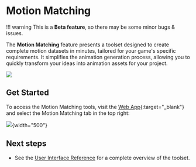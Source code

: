 # Motion Matching

!!! warning
    This is a **Beta feature**, so there may be some minor bugs & issues.

<!--## About-->

The **Motion Matching** feature presents a toolset designed to create complete motion datasets in minutes, tailored for your game's specific requirements. It simplifies the animation generation process, allowing you to quickly transform your ideas into animation assets for your project. 
<br>

![](../assets/images/mm-header.png)

## Get Started
To access the Motion Matching tools, visit the [Web App](https://app.staging.motorica.ai/){:target="_blank"} and select the Motion Matching tab in the top right:

![](../assets/images/mm-switch-tab.png){width="500"}

## Next steps

<!-- - Follow our step-by-step [Motion Matching Tutorial](../how-to-guides/mm-tutorial.md) for a comprehensive guide on creating a playable character in Unreal Engine! -->
- See the [User Interface Reference](ui.md) for a complete overview of the toolset.